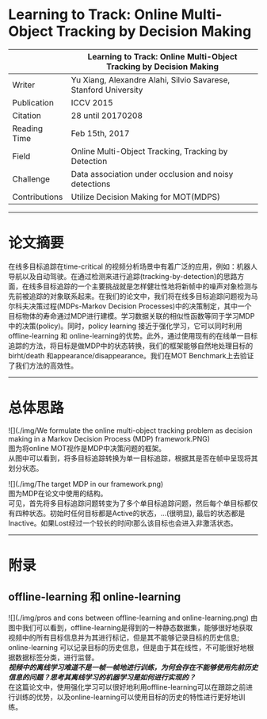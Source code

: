 # Learning to Track: Online Multi-Object Tracking by Decision Making
|               | Learning to Track: Online Multi-Object Tracking by Decision Making |
| ------------- | -------------            |
| Writer | Yu Xiang, Alexandre Alahi, Silvio Savarese, Stanford University |
| Publication | ICCV 2015 |
| Citation | 28 until 20170208   |
| Reading Time | Feb 15th, 2017       |
| Field | Online Multi-Object Tracking, Tracking by Detection |  
| Challenge | Data association under occlusion and noisy detections |
| Contributions | Utilize Decision Making for MOT(MDPS)|

-----------------------------
# 论文摘要
在线多目标追踪在time-critical 的视频分析场景中有着广泛的应用，例如：机器人导航以及自动驾驶。在通过检测来进行追踪(tracking-by-detection)的思路方面，在线多目标追踪的一个主要挑战就是怎样健壮性地将新帧中的噪声对象检测与先前被追踪的对象联系起来。在我们的论文中，我们将在线多目标追踪问题视为马尔科夫决策过程(MDPs-Markov Decision Processes)中的决策制定，其中一个目标物体的寿命通过MDP进行建模。学习数据关联的相似性函数等同于学习MDP中的决策(policy)。同时，policy learning 接近于强化学习，它可以同时利用offline-learning 和 online-learning的优势。此外，通过使用现有的在线单一目标追踪的方法，将目标是做MDP中的状态转换，我们的框架能够自然地处理目标的birht/death 和appearance/disappearance。我们在MOT Benchmark上去验证了我们方法的高效性。

-------------
# 总体思路
![](./img/We formulate the online multi-object tracking problem as decision making in a Markov Decision Process (MDP) framework.PNG)    
图为将online MOT视作是MDP中决策问题的框架。    
从图中可以看到，将多目标追踪转换为单一目标追踪，根据其是否在帧中呈现将其划分状态。

![](./img/The target MDP in our framework.png)    
图为MDP在论文中使用的结构。    
可见，首先将多目标追踪问题转变为了多个单目标追踪问题，然后每个单目标都仅有四种状态。初始时任何目标都是Active的状态，...(很明显), 最后的状态都是Inactive。如果Lost经过一个较长的时间t那么该目标也会进入非激活状态。

-----------
# 附录
## offline-learning 和 online-learning
![](./img/pros and cons between offline-learning and online-learning.png)
由图中我们可以看到，offline-learning是得到的一种静态数据集，能够很好地获取视频中的所有目标信息并为其进行标记，但是其不能够记录目标的历史信息; online-learning 可以记录目标的历史信息，但是由于其在线性，不可能很好地根据数据标签分类，进行监督。    
***视频中的离线学习难道不是一帧一帧地进行训练，为何会存在不能够使用先前历史信息的问题？思考其离线学习的机器学习是如何进行实现的？***    
在这篇论文中，使用强化学习可以很好地利用offline-learning可以在跟踪之前进行训练的优势，以及online-learning可以使用目标的历史的特性进行更好地训练。

